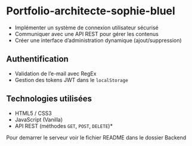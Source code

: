# Portfolio-architecte-sophie-bluel

- Implémenter un système de connexion utilisateur sécurisé
- Communiquer avec une API REST pour gérer les contenus
- Créer une interface d’administration dynamique (ajout/suppression)

## Authentification
- Validation de l’e-mail avec RegEx
- Gestion des tokens JWT dans le `localStorage`

## Technologies utilisées
- HTML5 / CSS3
- JavaScript (Vanilla)
- API REST (méthodes `GET`, `POST`, `DELETE`)*

Pour demarrer le serveur voir le fichier README dans le dossier Backend